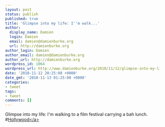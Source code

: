 ```yaml
---
layout: post
status: publish
published: true
title: 'Glimpse into my life: I''m walk...'
author:
  display_name: Damien
  login: Damien
  email: damien@damienburke.org
  url: http://damienburke.org
author_login: Damien
author_email: damien@damienburke.org
author_url: http://damienburke.org
wordpress_id: 1064
wordpress_url: http://www.damienburke.org/2010/11/12/glimpse-into-my-life-im-walk/
date: '2010-11-12 20:25:08 +0000'
date_gmt: '2010-11-13 01:25:08 +0000'
categories:
- tweet
tags:
- tweet
comments: []
---
```

<p>Glimpse into my life: I'm walking to a film festival carrying a bah lunch. #<a href="http:&#47;&#47;search.twitter.com&#47;search?q=%23Hollywood" class="aktt_hashtag">Hollywood<&#47;a></p>
